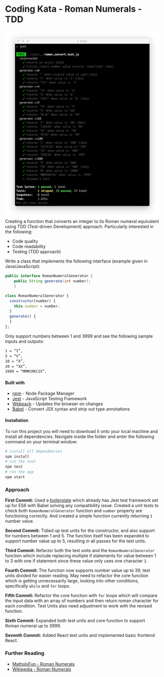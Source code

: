 # Coding Kata - Roman Numerals - TDD
![](./img/generateFinal.png)
Creating a function that converts an integer to its Roman numeral equivalent using TDD (Test-driven Development) approach. Particularly interested in the following:
- Code quality
- Code readability
- Testing (TDD approach)

Write a class that implements the following interface (example given in Java/JavaScript):
```java
public interface RomanNumeralGenerator {
    public String generate(int number);
    }
```
```js
class RomanNumeralGenerator {
  constructor(number) {
    this.number = number;
  }
  generate() {
  }
};
```
Only support numbers between 1 and 3999 and see the following sample inputs and outputs:
```bash
1 = “I”,
5 = “V”,
10 = “X”,
20 = “XX”,
3999 = “MMMCMXCIX”.
```

#### Built with
* [npm](https://www.npmjs.com/) - Node Package Manager
* [Jest](https://facebook.github.io/jest/) - JavaScript Testing Framework
* [Webpack](https://www.npmjs.com/package/webpack-dev-server) - Updates the browser on changes
* [Babel](https://babeljs.io/) - Convert JSX syntax and strip out type annotations

#### Installation
To run this project you will need to download it onto your local machine and install all dependencies.
Navigate inside the folder and enter the following command on your terminal window:
```bash
# install all dependencies
npm install
# run the test
npm test
# run the app
npm start
```

### Approach
<b>First Commit:</b> Used a [boilerplate](https://github.com/MCRcodes/react-bootstrap.git) which already has Jest test framework set up for ES6 with Babel solving any compatibility issue. Created a unit tests to check both `RomanNumeralGenerator` function and `number` property are functioning correctly. And created a simple function currently returning `I` number value.

<b>Second Commit:</b> Tidied up test units for the constructor, and also support for numbers between 1 and 5. The function itself has been expanded to support number value up to 5, resulting in all passes for the test units.

<b>Third Commit:</b> Refactor both the test units and the `RomanNumeralGenerator` function which include replacing multiple if statements for value between 1 to 3 with one if statement since these value only uses one character `I`.

<b>Fourth Commit:</b> The function now supports number value up to 39, test units divided for easier reading. May need to refactor the core function which is getting unnecessarily large, looking into other conditions, specifically `while` and `for` loops.

<b>Fifth Commit:</b> Refactor the core function with `for` loops which will compare the input data with an array of numbers and then return roman character for each condition. Test Units also need adjustment to work with the revised function.

<b>Sixth Commit:</b> Expanded both test units and core function to support Roman numeral up to 3999.

<b>Seventh Commit:</b> Added React test units and implemented basic frontend React.

### Further Reading
- [MathsIsFun - Roman Numerals](https://www.mathsisfun.com/roman-numerals.html)
- [Wikipedia - Roman Numerals](http://en.wikipedia.org/wiki/Roman_numerals)

